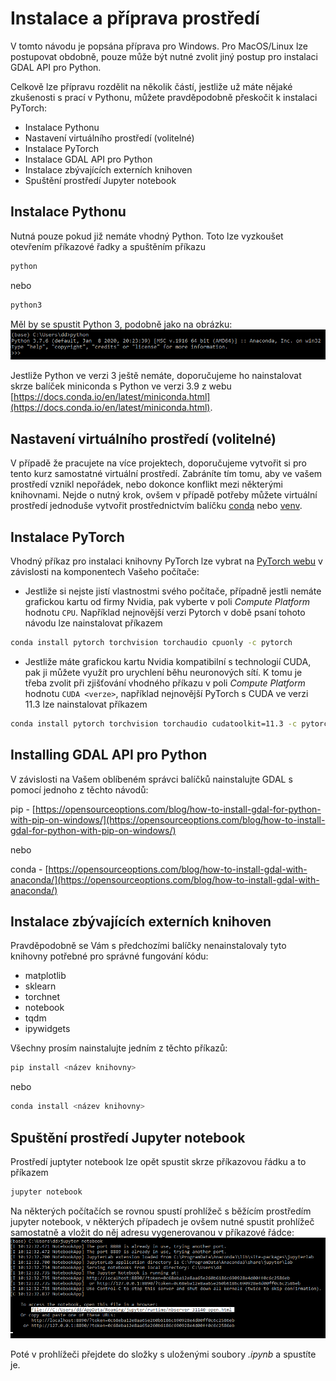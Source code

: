 # Instalace a příprava prostředí

V tomto návodu je popsána příprava pro Windows. Pro MacOS/Linux lze postupovat obdobně, pouze může být nutné zvolit jiný postup pro instalaci GDAL API pro Python.

Celkově lze přípravu rozdělit na několik částí, jestliže už máte nějaké zkušenosti s prací v Pythonu, můžete pravděpodobně přeskočit k instalaci PyTorch:

- Instalace Pythonu
- Nastavení virtuálního prostředí (volitelné)
- Instalace PyTorch
- Instalace GDAL API pro Python
- Instalace zbývajících externích knihoven
- Spuštění prostředí Jupyter notebook

## Instalace Pythonu
Nutná pouze pokud již nemáte vhodný Python. Toto lze vyzkoušet otevřením příkazové řadky a spuštěním příkazu
```sh
python
```
nebo
```sh
python3
```
Měl by se spustit Python 3, podobně jako na obrázku: ![Python spuštěný v příkazové řádce](img/cli_python3.png "Python spuštěný v příkazové řádce")

Jestliže Python ve verzi 3 ještě nemáte, doporučujeme ho nainstalovat skrze balíček miniconda s Python ve verzi 3.9 z webu [https://docs.conda.io/en/latest/miniconda.html](https://docs.conda.io/en/latest/miniconda.html).

## Nastavení virtuálního prostředí (volitelné)
V případě že pracujete na více projektech, doporučujeme vytvořit si pro tento kurz samostatné virtuální prostředí. Zabráníte tím tomu, aby ve vašem prostředí vznikl nepořádek, nebo dokonce konflikt mezi některými knihovnami. Nejde o nutný krok, ovšem v případě potřeby můžete virtuální prostředí jednoduše vytvořit prostřednictvím balíčku [conda](https://docs.conda.io/projects/conda/en/latest/user-guide/tasks/manage-environments.html#creating-an-environment-with-commands) nebo [venv](https://packaging.python.org/en/latest/guides/installing-using-pip-and-virtual-environments/).

## Instalace PyTorch
Vhodný příkaz pro instalaci knihovny PyTorch lze vybrat na [PyTorch webu](https://pytorch.org/get-started/locally/) v závislosti na komponentech Vašeho počítače:

* Jestliže si nejste jistí vlastnostmi svého počítače, případně jestli nemáte grafickou kartu od firmy Nvidia, pak vyberte v poli _Compute Platform_ hodnotu `CPU`.
Například nejnovější verzi Pytorch v době psaní tohoto návodu lze nainstalovat příkazem
```sh
conda install pytorch torchvision torchaudio cpuonly -c pytorch
```

* Jestliže máte grafickou kartu Nvidia kompatibilní s technologií CUDA, pak ji můžete využít pro urychlení běhu neuronových sítí. K tomu je třeba zvolit při zjišťování vhodného příkazu v poli _Compute Platform_ hodnotu `CUDA <verze>`, například nejnovější PyTorch s CUDA ve verzi 11.3 lze nainstalovat příkazem
```sh
conda install pytorch torchvision torchaudio cudatoolkit=11.3 -c pytorch
```

## Installing GDAL API pro Python
V závislosti na Vašem oblíbeném správci balíčků nainstalujte GDAL s pomocí jednoho z těchto návodů:

pip - [https://opensourceoptions.com/blog/how-to-install-gdal-for-python-with-pip-on-windows/](https://opensourceoptions.com/blog/how-to-install-gdal-for-python-with-pip-on-windows/)

nebo

conda - [https://opensourceoptions.com/blog/how-to-install-gdal-with-anaconda/](https://opensourceoptions.com/blog/how-to-install-gdal-with-anaconda/)

## Instalace zbývajících externích knihoven
Pravděpodobně se Vám s předchozími balíčky nenainstalovaly tyto knihovny potřebné pro správné fungování kódu:
- matplotlib
- sklearn
- torchnet
- notebook
- tqdm
- ipywidgets

Všechny prosím nainstalujte jedním z těchto příkazů:

```sh
pip install <název knihovny>
```
nebo
```sh
conda install <název knihovny>
```

## Spuštění prostředí Jupyter notebook
Prostředí juptyter notebook lze opět spustit skrze příkazovou řádku a to příkazem
```sh
jupyter notebook
```

Na některých počítačích se rovnou spustí prohlížeč s běžícím prostředím jupyter notebook, v některých případech je ovšem nutné spustit prohlížeč samostatně a vložit do něj adresu vygenerovanou v příkazové řádce:
![Spuštění Jupyter notebooku v příkazové řádce](img/cli_jupyter.png "Spuštění Jupyter notebooku v příkazové řádce")

Poté v prohlížeči přejdete do složky s uloženými soubory _.ipynb_ a spustíte je.
